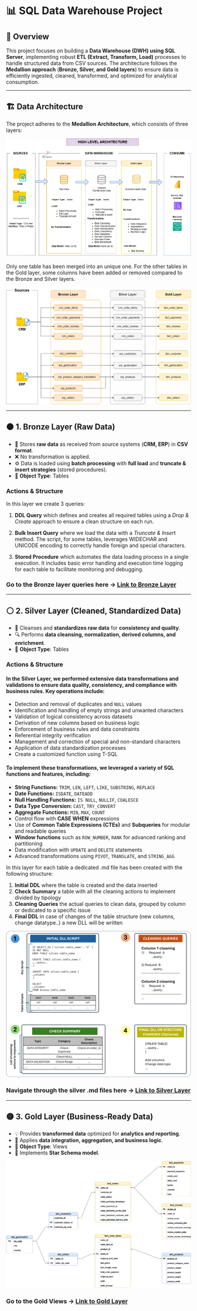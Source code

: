 # 📊 SQL Data Warehouse Project

## 📝 Overview

This project focuses on building a **Data Warehouse (DWH) using SQL Server**, implementing robust **ETL (Extract, Transform, Load)** processes to handle structured data from CSV sources. The architecture follows the **Medallion approach** (**Bronze, Silver, and Gold layers**) to ensure data is efficiently ingested, cleaned, transformed, and optimized for analytical consumption.

---

## 🏗 Data Architecture

The project adheres to the **Medallion Architecture**, which consists of three layers:

![DWH Architecture](https://github.com/StefanoN98/SQL-Project-E-Commerce-Case/blob/c4e925639293741cf214c78f33915c4fa52f9147/01.%20DATA%20WAREHOUSE%20PROJECT/Docs/Images/img%20DWH%20E-Commerce%20Architecture.png)


Only one table has been merged into an unique one. For the other tables in the Gold layer, some columns have been added or removed compared to the Bronze and Silver layers.

![DWH Data Flow 2](https://github.com/StefanoN98/SQL-Project-E-Commerce-Case/blob/a96925af5221680517a3860f68cd68ff750eed02/01.%20DATA%20WAREHOUSE%20PROJECT/Docs/Images/img%20DWH%20E-Commerce%20Data%20Flow%202.png)

---

## 🟤 1. Bronze Layer (Raw Data)
- 📂 Stores **raw data** as received from source systems (**CRM, ERP**) in **CSV format**.
- ❌ No transformation is applied.
- ⚙ Data is loaded using **batch processing** with **full load** and **truncate & insert strategies** (stored procedures).
- 📌 **Object Type**: Tables

### Actions & Structure
In this layer we create 3 queries:
1.  **DDL Query** which defines and creates all required tables using a *Drop & Create* approach to ensure a clean structure on each run.
    
2.  **Bulk Insert Query** where we load the data with a *Truncate & Inser*t method. The script, for some tables, leverages WIDECHAR and UNICODE encoding to correctly handle foreign and special characters.
   
3.  **Stored Procedure** which automates the data loading process in a single execution. It includes basic error handling and execution time logging for each table to facilitate monitoring and debugging.

### Go to the Bronze layer queries here → [Link to Bronze Layer](https://github.com/StefanoN98/SQL-Project-E-Commerce-Case/tree/ce06201f91f38249af06ede66cc731f41238aa3a/01.%20DATA%20WAREHOUSE%20PROJECT/Scripts/Bronze%20Layer)



---

## ⚪ 2. Silver Layer (Cleaned, Standardized Data)
- 🧹 Cleanses and **standardizes raw data** for **consistency and quality**.
- 🔍 Performs **data cleansing, normalization, derived columns, and enrichment**.
- 📌 **Object Type**: Tables


### Actions & Structure
#### In the Silver Layer, we performed extensive data transformations and validations to ensure data quality, consistency, and compliance with business rules. Key operations include:

- Detection and removal of duplicates and `NULL` values  
- Identification and handling of empty strings and unwanted characters  
- Validation of logical consistency across datasets  
- Derivation of new columns based on business logic  
- Enforcement of business rules and data constraints  
- Referential integrity verification  
- Management and correction of special and non-standard characters  
- Application of data standardization processes
- Create a customized function using T-SQL

#### To implement these transformations, we leveraged a variety of SQL functions and features, including:

- **String Functions:** `TRIM`, `LEN`, `LEFT`, `LIKE`, `SUBSTRING`, `REPLACE`  
- **Date Functions:** `ISDATE`, `DATEADD`  
- **Null Handling Functions:** `IS NULL`, `NULLIF`, `COALESCE`  
- **Data Type Conversion:** `CAST`, `TRY_CONVERT`  
- **Aggregate Functions:** `MIN`, `MAX`, `COUNT`  
- Control flow with **CASE WHEN** expressions  
- Use of **Common Table Expressions (CTEs)** and **Subqueries** for modular and readable queries  
- **Window functions** such as `ROW_NUMBER`, `RANK` for advanced ranking and partitioning  
- Data modification with `UPDATE` and `DELETE` statements  
- Advanced transformations using `PIVOT`, `TRANSLATE`, and `STRING_AGG`

In this layer for each table a dedicated .md file has been created with the following structure:
1. **Initial DDL**  where the table is created and the data inserted
2. **Check Summary** a table with all the cleaning actions to implement divided by tipology
3. **Cleaning Queries** the actual queries to clean data, grouped by column or dedicated to a specific issue
4. **Final DDL** in case of changes of the table structure (new columns, change datatype..) a new DLL will be written

![DWH silver .md files](https://github.com/StefanoN98/SQL-Project-E-Commerce-Case/blob/15f52e3e91a17bfa31684aa37ffc07f5801eb5b2/01.%20DATA%20WAREHOUSE%20PROJECT/Docs/Images/img%20DWH%20E-Commerce%20silver%20.md%20files%20structure.png)

### Navigate through the silver .md files here → [Link to Silver Layer](https://github.com/StefanoN98/SQL-Project-E-Commerce-Case/tree/46f5287bd3279cd447c0c5bde24508ce63af889e/01.%20DATA%20WAREHOUSE%20PROJECT/Scripts/Silver%20Layer)

---

## 🟡 3. Gold Layer (Business-Ready Data)
- 💡 Provides **transformed data** optimized for **analytics and reporting**.
- 🔄 Applies **data integration, aggregation, and business logic**.
- 📌 **Object Type**: Views 
- 🌟 Implements **Star Schema model**.


![DWH data model](https://github.com/StefanoN98/SQL-Project-E-Commerce-Case/blob/092bf920d01c9a3ef93815af693f47e0e7bf54e4/01.%20DATA%20WAREHOUSE%20PROJECT/Docs/Images/img%20DWH%20E-Commerce%20data_model.png)

### Go to the Gold Views → [Link to Gold Layer](https://github.com/StefanoN98/SQL-Project-E-Commerce-Case/tree/092bf920d01c9a3ef93815af693f47e0e7bf54e4/01.%20DATA%20WAREHOUSE%20PROJECT/Scripts/Gold%20Layer)


